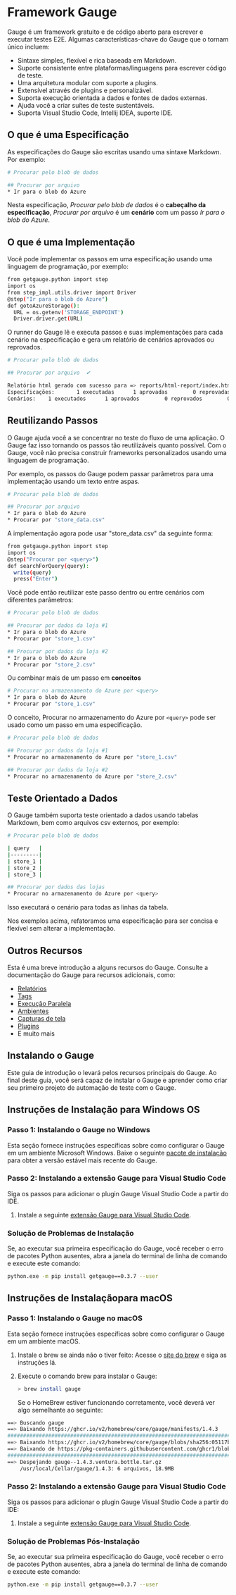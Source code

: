 # Framework Gauge

Gauge é um framework gratuito e de código aberto para escrever e executar testes E2E. Algumas características-chave do Gauge que o tornam único incluem:

- Sintaxe simples, flexível e rica baseada em Markdown.
- Suporte consistente entre plataformas/linguagens para escrever código de teste.
- Uma arquitetura modular com suporte a plugins.
- Extensível através de plugins e personalizável.
- Suporta execução orientada a dados e fontes de dados externas.
- Ajuda você a criar suítes de teste sustentáveis.
- Suporta Visual Studio Code, Intellij IDEA, suporte IDE.

## O que é uma Especificação

As especificações do Gauge são escritas usando uma sintaxe Markdown. Por exemplo:

```bash
# Procurar pelo blob de dados

## Procurar por arquivo
* Ir para o blob do Azure
```

Nesta especificação, *Procurar pelo blob de dados* é o **cabeçalho da especificação**, *Procurar por arquivo* é um **cenário** com um passo *Ir para o blob do Azure*.

## O que é uma Implementação

Você pode implementar os passos em uma especificação usando uma linguagem de programação, por exemplo:

```bash
from getgauge.python import step
import os
from step_impl.utils.driver import Driver
@step("Ir para o blob do Azure")
def gotoAzureStorage():
  URL = os.getenv('STORAGE_ENDPOINT')
  Driver.driver.get(URL)
```

O runner do Gauge lê e executa passos e suas implementações para cada cenário na especificação e gera um relatório de cenários aprovados ou reprovados.

```bash
# Procurar pelo blob de dados

## Procurar por arquivo  ✔

Relatório html gerado com sucesso para => reports/html-report/index.html
Especificações:       1 executadas      1 aprovadas        0 reprovadas        0 ignoradas
Cenários:    1 executados      1 aprovados        0 reprovados        0 ignorados
```

## Reutilizando Passos

O Gauge ajuda você a se concentrar no teste do fluxo de uma aplicação. O Gauge faz isso tornando os passos tão reutilizáveis quanto possível. Com o Gauge, você não precisa construir frameworks personalizados usando uma linguagem de programação.

Por exemplo, os passos do Gauge podem passar parâmetros para uma implementação usando um texto entre aspas.

```bash
# Procurar pelo blob de dados

## Procurar por arquivo
* Ir para o blob do Azure
* Procurar por "store_data.csv"
```

A implementação agora pode usar "store_data.csv" da seguinte forma:

```bash
from getgauge.python import step
import os
@step("Procurar por <query>")
def searchForQuery(query):
  write(query)
  press("Enter")
```

Você pode então reutilizar este passo dentro ou entre cenários com diferentes parâmetros:

```bash
# Procurar pelo blob de dados

## Procurar por dados da loja #1
* Ir para o blob do Azure
* Procurar por "store_1.csv"

## Procurar por dados da loja #2
* Ir para o blob do Azure
* Procurar por "store_2.csv"
```

Ou combinar mais de um passo em **conceitos**

```bash
# Procurar no armazenamento do Azure por <query>
* Ir para o blob do Azure
* Procurar por "store_1.csv"
```

O conceito, Procurar no armazenamento do Azure por `<query>` pode ser usado como um passo em uma especificação.

```bash
# Procurar pelo blob de dados

## Procurar por dados da loja #1
* Procurar no armazenamento do Azure por "store_1.csv"

## Procurar por dados da loja #2
* Procurar no armazenamento do Azure por "store_2.csv"
```

## Teste Orientado a Dados

O Gauge também suporta teste orientado a dados usando tabelas Markdown, bem como arquivos csv externos, por exemplo:

```bash
# Procurar pelo blob de dados

| query   |
|---------|
| store_1 |
| store_2 |
| store_3 |

## Procurar por dados das lojas
* Procurar no armazenamento do Azure por <query>
```

Isso executará o cenário para todas as linhas da tabela.

Nos exemplos acima, refatoramos uma especificação para ser concisa e flexível sem alterar a implementação.

## Outros Recursos

Esta é uma breve introdução a alguns recursos do Gauge. Consulte a documentação do Gauge para recursos adicionais, como:

- [Relatórios](https://docs.gauge.org/getting_started/view-a-report.html)
- [Tags](https://docs.gauge.org/execution.html?#filter-specifications-and-scenarios-by-using-tags)
- [Execução Paralela](https://docs.gauge.org/execution.html#filter-specifications-and-scenarios-by-using-tags)
- [Ambientes](https://docs.gauge.org/configuration.html#using-environments-in-a-gauge-project)
- [Capturas de tela](https://docs.gauge.org/writing-specifications.html#taking-custom-screenshots)
- [Plugins](https://docs.gauge.org/plugin.html)
- E muito mais

## Instalando o Gauge

Este guia de introdução o levará pelos recursos principais do Gauge. Ao final deste guia, você será capaz de instalar o Gauge e aprender como criar seu primeiro projeto de automação de teste com o Gauge.

## Instruções de Instalação para Windows OS

### Passo 1: Instalando o Gauge no Windows

Esta seção fornece instruções específicas sobre como configurar o Gauge em um ambiente Microsoft Windows.
Baixe o seguinte [pacote de instalação](https://github.com/getgauge/gauge/releases/download/v1.0.6/gauge-1.0.6-windows.x86_64.exe) para obter a versão estável mais recente do Gauge.

### Passo 2: Instalando a extensão Gauge para Visual Studio Code

Siga os passos para adicionar o plugin Gauge Visual Studio Code a partir do IDE.

1. Instale a seguinte [extensão Gauge para Visual Studio Code](https://marketplace.visualstudio.com/items?itemName=getgauge.gauge).

### Solução de Problemas de Instalação

Se, ao executar sua primeira especificação do Gauge, você receber o erro de pacotes Python ausentes, abra a janela do terminal de linha de comando e execute este comando:

```bash
python.exe -m pip install getgauge==0.3.7 --user
```

## Instruções de Instalaçãopara macOS

### Passo 1: Instalando o Gauge no macOS

Esta seção fornece instruções específicas sobre como configurar o Gauge em um ambiente macOS.

1. Instale o brew se ainda não o tiver feito: Acesse o [site do brew](https://brew.sh/) e siga as instruções lá.
2. Execute o comando brew para instalar o Gauge:

   ```bash
   > brew install gauge
   ```

   Se o HomeBrew estiver funcionando corretamente, você deverá ver algo semelhante ao seguinte:

```bash
==> Buscando gauge
==> Baixando https://ghcr.io/v2/homebrew/core/gauge/manifests/1.4.3
######################################################################## 100.0%
==> Baixando https://ghcr.io/v2/homebrew/core/gauge/blobs/sha256:05117bb3c0b2efeafe41e817cd3ad86307c1d2ea7e0e835655c4b51ab2472893
==> Baixando de https://pkg-containers.githubusercontent.com/ghcr1/blobs/sha256:05117bb3c0b2efeafe41e817cd3ad86307c1d2ea7e0e835655c4b51ab2472893?se=2022-12-13T12%3A35%3A00Z&sig=I78SuuwNgSMFoBTT
######################################################################## 100.0%
==> Despejando gauge--1.4.3.ventura.bottle.tar.gz
    /usr/local/Cellar/gauge/1.4.3: 6 arquivos, 18.9MB
```

### Passo 2: Instalando a extensão Gauge para Visual Studio Code

Siga os passos para adicionar o plugin Gauge Visual Studio Code a partir do IDE:

1. Instale a seguinte [extensão Gauge para Visual Studio Code](https://marketplace.visualstudio.com/items?itemName=getgauge.gauge).

### Solução de Problemas Pós-Instalação

Se, ao executar sua primeira especificação do Gauge, você receber o erro de pacotes Python ausentes, abra a janela do terminal de linha de comando e execute este comando:

```bash
python.exe -m pip install getgauge==0.3.7 --user
```
